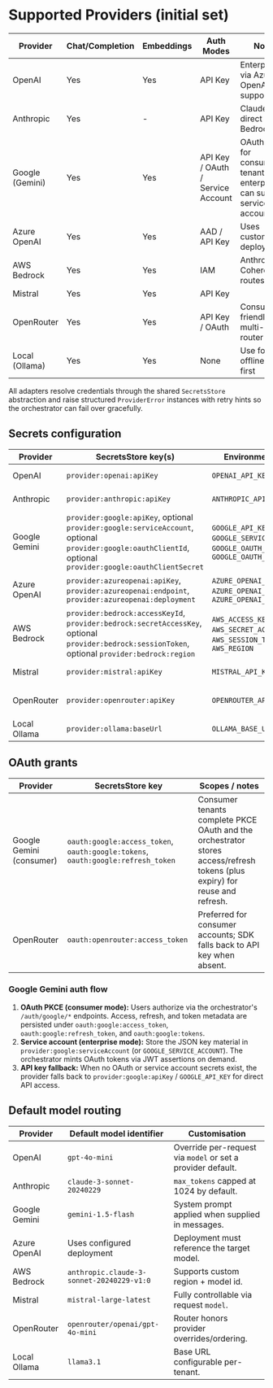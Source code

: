 # Supported Providers (initial set)

| Provider        | Chat/Completion | Embeddings | Auth Modes                 | Notes |
|----------------|------------------|------------|----------------------------|-------|
| OpenAI         | Yes              | Yes        | API Key                    | Enterprise via Azure OpenAI also supported |
| Anthropic      | Yes              | -          | API Key                    | Claude 3 via direct or Bedrock |
| Google (Gemini)| Yes              | Yes        | API Key / OAuth / Service Account | OAuth used for consumer tenants; enterprise can supply service accounts |
| Azure OpenAI   | Yes              | Yes        | AAD / API Key              | Uses customer deployments |
| AWS Bedrock    | Yes              | Yes        | IAM                        | Anthropic + Cohere routes |
| Mistral        | Yes              | Yes        | API Key                    |       |
| OpenRouter     | Yes              | Yes        | API Key / OAuth            | Consumer-friendly multi-model router |
| Local (Ollama) | Yes              | Yes        | None                       | Use for offline/local-first |

All adapters resolve credentials through the shared `SecretsStore` abstraction and raise structured `ProviderError` instances
with retry hints so the orchestrator can fail over gracefully.

## Secrets configuration

| Provider | SecretsStore key(s) | Environment fallback | Notes |
|----------|---------------------|-----------------------|-------|
| OpenAI | `provider:openai:apiKey` | `OPENAI_API_KEY` | Required to construct the SDK client. |
| Anthropic | `provider:anthropic:apiKey` | `ANTHROPIC_API_KEY` | Powers Claude 3 via Messages API. |
| Google Gemini | `provider:google:apiKey`, optional `provider:google:serviceAccount`, optional `provider:google:oauthClientId`, optional `provider:google:oauthClientSecret` | `GOOGLE_API_KEY`, `GOOGLE_SERVICE_ACCOUNT`, `GOOGLE_OAUTH_CLIENT_ID`, `GOOGLE_OAUTH_CLIENT_SECRET` | Provider prefers OAuth tokens (`oauth:google:*`) when present, then service accounts, then API key. |
| Azure OpenAI | `provider:azureopenai:apiKey`, `provider:azureopenai:endpoint`, `provider:azureopenai:deployment` | `AZURE_OPENAI_API_KEY`, `AZURE_OPENAI_ENDPOINT`, `AZURE_OPENAI_DEPLOYMENT` | Deployment name may also be supplied in the chat request. |
| AWS Bedrock | `provider:bedrock:accessKeyId`, `provider:bedrock:secretAccessKey`, optional `provider:bedrock:sessionToken`, optional `provider:bedrock:region` | `AWS_ACCESS_KEY_ID`, `AWS_SECRET_ACCESS_KEY`, `AWS_SESSION_TOKEN`, `AWS_REGION` | Region defaults to `us-east-1` when not provided. |
| Mistral | `provider:mistral:apiKey` | `MISTRAL_API_KEY` | Supports chat + embeddings. |
| OpenRouter | `provider:openrouter:apiKey` | `OPENROUTER_API_KEY` | Falls back to OAuth access token when available. |
| Local Ollama | `provider:ollama:baseUrl` | `OLLAMA_BASE_URL` | Defaults to `http://127.0.0.1:11434`. |

## OAuth grants

| Provider | SecretsStore key | Scopes / notes |
|----------|------------------|----------------|
| Google Gemini (consumer) | `oauth:google:access_token`, `oauth:google:tokens`, `oauth:google:refresh_token` | Consumer tenants complete PKCE OAuth and the orchestrator stores access/refresh tokens (plus expiry) for reuse and refresh. |
| OpenRouter | `oauth:openrouter:access_token` | Preferred for consumer accounts; SDK falls back to API key when absent. |

### Google Gemini auth flow

1. **OAuth PKCE (consumer mode):** Users authorize via the orchestrator's `/auth/google/*` endpoints. Access, refresh, and token metadata are persisted under `oauth:google:access_token`, `oauth:google:refresh_token`, and `oauth:google:tokens`.
2. **Service account (enterprise mode):** Store the JSON key material in `provider:google:serviceAccount` (or `GOOGLE_SERVICE_ACCOUNT`). The orchestrator mints OAuth tokens via JWT assertions on demand.
3. **API key fallback:** When no OAuth or service account secrets exist, the provider falls back to `provider:google:apiKey` / `GOOGLE_API_KEY` for direct API access.

## Default model routing

| Provider | Default model identifier | Customisation |
|----------|-------------------------|---------------|
| OpenAI | `gpt-4o-mini` | Override per-request via `model` or set a provider default. |
| Anthropic | `claude-3-sonnet-20240229` | `max_tokens` capped at 1024 by default. |
| Google Gemini | `gemini-1.5-flash` | System prompt applied when supplied in messages. |
| Azure OpenAI | Uses configured deployment | Deployment must reference the target model. |
| AWS Bedrock | `anthropic.claude-3-sonnet-20240229-v1:0` | Supports custom region + model id. |
| Mistral | `mistral-large-latest` | Fully controllable via request `model`. |
| OpenRouter | `openrouter/openai/gpt-4o-mini` | Router honors provider overrides/ordering. |
| Local Ollama | `llama3.1` | Base URL configurable per-tenant. |
